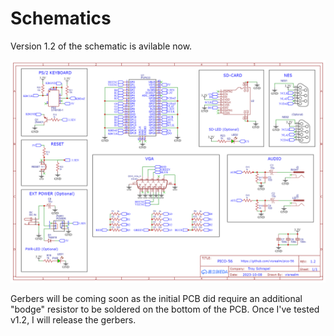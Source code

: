 # Schematics

Version 1.2 of the schematic is avilable now. 

![Schematic_Pico56_v1_2.png](/schematics/Schematic_Pico56_v1_2.png)

Gerbers will be coming soon as the initial PCB did require an additional "bodge" resistor to be soldered on the bottom of the PCB. Once I've tested v1.2, I will release the gerbers.
